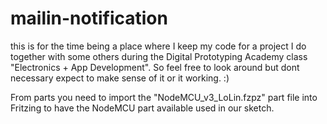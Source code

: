 # mailin-notification

this is for the time being a place where I keep my code for a project I do together with some others during the 
Digital Prototyping Academy class "Electronics + App Development". So feel free to look around but dont necessary
expect to make sense of it or it working. :)

From parts you need to import the "NodeMCU_v3_LoLin.fzpz" part file into Fritzing to have the NodeMCU part available used in our sketch.
